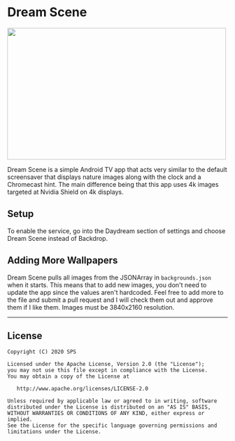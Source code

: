 # Dream Scene #

<img src="/screenshot.png" width="500" height="300">

Dream Scene is a simple Android TV app that acts very similar to the default screensaver that displays nature images along with the clock and a Chromecast hint. The main difference being that this app uses 4k images targeted at Nvidia Shield on 4k displays.

## Setup ##

To enable the service, go into the Daydream section of settings and choose Dream Scene instead of Backdrop.

## Adding More Wallpapers ##

Dream Scene pulls all images from the JSONArray in ```backgrounds.json``` when it starts. This means that to add new images, you don't need to update the app since the values aren't hardcoded. Feel free to add more to the file and submit a pull request and I will check them out and approve them if I like them. Images must be 3840x2160 resolution.

---

## License

    Copyright (C) 2020 SPS

    Licensed under the Apache License, Version 2.0 (the "License");
    you may not use this file except in compliance with the License.
    You may obtain a copy of the License at

       http://www.apache.org/licenses/LICENSE-2.0

    Unless required by applicable law or agreed to in writing, software
    distributed under the License is distributed on an "AS IS" BASIS,
    WITHOUT WARRANTIES OR CONDITIONS OF ANY KIND, either express or implied.
    See the License for the specific language governing permissions and
    limitations under the License.